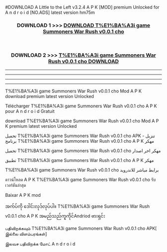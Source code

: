 #DOWNLOAD A Little to the Left v3.2.4 A P K [MOD] premium Unlocked for A n d r o i d [NO.ADS] latest version hm75m 



<div align="center">

<h3>DOWNLOAD 1 >>> <a href="https://downloadmod1.web.app/?judul=T%E1%BA%A3i game Summoners War Rush v0.0.1 cho ">DOWNLOAD T%E1%BA%A3i game Summoners War Rush v0.0.1 cho </a></h3><br>

<h3>DOWNLOAD 2 >>> <a href="https://downloadmod1.web.app/?judul=T%E1%BA%A3i game Summoners War Rush v0.0.1 cho ">T%E1%BA%A3i game Summoners War Rush v0.0.1 cho  DOWNLOAD </a></h3>

</div>


----------------------------------------------------------

----------------------------------------------------------

----------------------------------------------------------

----------------------------------------------------------


T%E1%BA%A3i game Summoners War Rush v0.0.1 cho  Mod A P K download premium latest version Unlocked

Télécharger T%E1%BA%A3i game Summoners War Rush v0.0.1 cho  A P K pour A n d r o i d Gratuit

download T%E1%BA%A3i game Summoners War Rush v0.0.1 cho  Mod A P K premium latest version Unlocked

تحميل T%E1%BA%A3i game Summoners War Rush v0.0.1 cho  APK - تنزيل برنامج T%E1%BA%A3i game Summoners War Rush v0.0.1 cho  A P K مهكر

تحميل T%E1%BA%A3i game Summoners War Rush v0.0.1 cho  مهكر اخر اصدار

تطبيق T%E1%BA%A3i game Summoners War Rush v0.0.1 cho  A P K مهكر

T%E1%BA%A3i game Summoners War Rush v0.0.1 cho  برابط مباشر للاندرويد

ดาวน์โหลด A P K T%E1%BA%A3i game Summoners War Rush v0.0.1 cho  รับเวอร์ชันล่าสุด

Baixar A P K mod

အက်ပ်ကို ဒေါင်းလုဒ်လုပ်ပါ။ T%E1%BA%A3i game Summoners War Rush v0.0.1 cho  A P K အမည်သည်ကူကိုင်Andriod ဗားရှင်း

பதிவிறக்கவும் T%E1%BA%A3i game Summoners War Rush v0.0.1 cho  APK[ இல்லை விளம்பரங்கள்] 
 
இலவச பதிவிறக்க மோட் A n d r o i d



